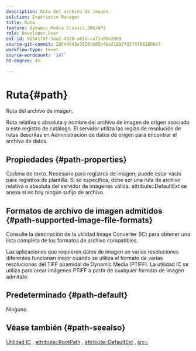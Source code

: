 ```yaml
---
description: Ruta del archivo de imagen.
solution: Experience Manager
title: Ruta
feature: Dynamic Media Classic,SDK/API
role: Developer,User
exl-id: 9d5417df-3aa2-4620-a614-ca71a96e2069
source-git-commit: 206e4643e3926cb85b4be2189743578f88180be7
workflow-type: tm+mt
source-wordcount: '147'
ht-degree: 4%

---
```


# Ruta{#path}

Ruta del archivo de imagen.

Ruta relativa o absoluta y nombre del archivo de imagen de origen asociado a este registro de catálogo. El servidor utiliza las reglas de resolución de rutas descritas en Administración de datos de origen para encontrar el archivo de datos.

## Propiedades {#path-properties}

Cadena de texto. Necesario para registros de imagen; puede estar vacío para registros de plantilla. Si se especifica, debe ser una ruta de archivo relativa o absoluta del servidor de imágenes válida. attribute::DefaultExt se anexa si no hay ningún sufijo de archivo.

## Formatos de archivo de imagen admitidos {#path-supported-image-file-formats}

Consulte la descripción de la utilidad Image Converter (IC) para obtener una lista completa de los formatos de archivo compatibles.

Las aplicaciones que requieren datos de imagen en varias resoluciones diferentes funcionan mejor cuando se utiliza el formato de varias resoluciones del TIFF piramidal de Dynamic Media (PTIFF). La utilidad IC se utiliza para crear imágenes PTIFF a partir de cualquier formato de imagen admitido.

## Predeterminado {#path-default}

Ninguno.

## Véase también {#path-seealso}

[Utilidad IC](/help/aem-is-ir-api/is-api/is-utils/utilities/r-ic.md) , [attribute::RootPath](/help/aem-is-ir-api/is-api/image-catalog/image-serving-api-ref/c-image-catalog-reference/c-attributes-reference/r-rootpath.md) , [attribute::DefaultExt](/help/aem-is-ir-api/is-api/image-catalog/image-serving-api-ref/c-image-catalog-reference/c-attributes-reference/r-defaultext.md) , [src=](/help/aem-is-ir-api/is-api/http-ref/image-serving-api-ref/c-http-protocol-reference/c-command-reference/r-src.md)

<!-- [attribute::LowerCasePaths]() -->
